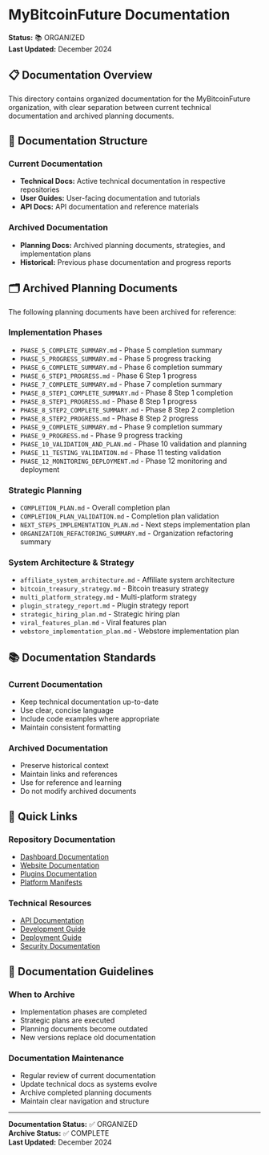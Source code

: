 # MyBitcoinFuture Documentation

**Status:** 📚 ORGANIZED  
**Last Updated:** December 2024

## 📋 **Documentation Overview**

This directory contains organized documentation for the MyBitcoinFuture organization, with clear separation between current technical documentation and archived planning documents.

## 📁 **Documentation Structure**

### **Current Documentation**
- **Technical Docs:** Active technical documentation in respective repositories
- **User Guides:** User-facing documentation and tutorials
- **API Docs:** API documentation and reference materials

### **Archived Documentation**
- **Planning Docs:** Archived planning documents, strategies, and implementation plans
- **Historical:** Previous phase documentation and progress reports

## 🗂️ **Archived Planning Documents**

The following planning documents have been archived for reference:

### **Implementation Phases**
- `PHASE_5_COMPLETE_SUMMARY.md` - Phase 5 completion summary
- `PHASE_5_PROGRESS_SUMMARY.md` - Phase 5 progress tracking
- `PHASE_6_COMPLETE_SUMMARY.md` - Phase 6 completion summary
- `PHASE_6_STEP1_PROGRESS.md` - Phase 6 Step 1 progress
- `PHASE_7_COMPLETE_SUMMARY.md` - Phase 7 completion summary
- `PHASE_8_STEP1_COMPLETE_SUMMARY.md` - Phase 8 Step 1 completion
- `PHASE_8_STEP1_PROGRESS.md` - Phase 8 Step 1 progress
- `PHASE_8_STEP2_COMPLETE_SUMMARY.md` - Phase 8 Step 2 completion
- `PHASE_8_STEP2_PROGRESS.md` - Phase 8 Step 2 progress
- `PHASE_9_COMPLETE_SUMMARY.md` - Phase 9 completion summary
- `PHASE_9_PROGRESS.md` - Phase 9 progress tracking
- `PHASE_10_VALIDATION_AND_PLAN.md` - Phase 10 validation and planning
- `PHASE_11_TESTING_VALIDATION.md` - Phase 11 testing validation
- `PHASE_12_MONITORING_DEPLOYMENT.md` - Phase 12 monitoring and deployment

### **Strategic Planning**
- `COMPLETION_PLAN.md` - Overall completion plan
- `COMPLETION_PLAN_VALIDATION.md` - Completion plan validation
- `NEXT_STEPS_IMPLEMENTATION_PLAN.md` - Next steps implementation plan
- `ORGANIZATION_REFACTORING_SUMMARY.md` - Organization refactoring summary

### **System Architecture & Strategy**
- `affiliate_system_architecture.md` - Affiliate system architecture
- `bitcoin_treasury_strategy.md` - Bitcoin treasury strategy
- `multi_platform_strategy.md` - Multi-platform strategy
- `plugin_strategy_report.md` - Plugin strategy report
- `strategic_hiring_plan.md` - Strategic hiring plan
- `viral_features_plan.md` - Viral features plan
- `webstore_implementation_plan.md` - Webstore implementation plan

## 📚 **Documentation Standards**

### **Current Documentation**
- Keep technical documentation up-to-date
- Use clear, concise language
- Include code examples where appropriate
- Maintain consistent formatting

### **Archived Documentation**
- Preserve historical context
- Maintain links and references
- Use for reference and learning
- Do not modify archived documents

## 🔗 **Quick Links**

### **Repository Documentation**
- [Dashboard Documentation](../dashboard/docs/)
- [Website Documentation](../website/docs/)
- [Plugins Documentation](../plugins/docs/)
- [Platform Manifests](../platform-manifests/docs/)

### **Technical Resources**
- [API Documentation](../dashboard/docs/api/)
- [Development Guide](../dashboard/docs/development/)
- [Deployment Guide](../dashboard/docs/deployment/)
- [Security Documentation](../dashboard/SECURITY.md)

## 📝 **Documentation Guidelines**

### **When to Archive**
- Implementation phases are completed
- Strategic plans are executed
- Planning documents become outdated
- New versions replace old documentation

### **Documentation Maintenance**
- Regular review of current documentation
- Update technical docs as systems evolve
- Archive completed planning documents
- Maintain clear navigation and structure

---

**Documentation Status:** ✅ ORGANIZED  
**Archive Status:** ✅ COMPLETE  
**Last Updated:** December 2024
